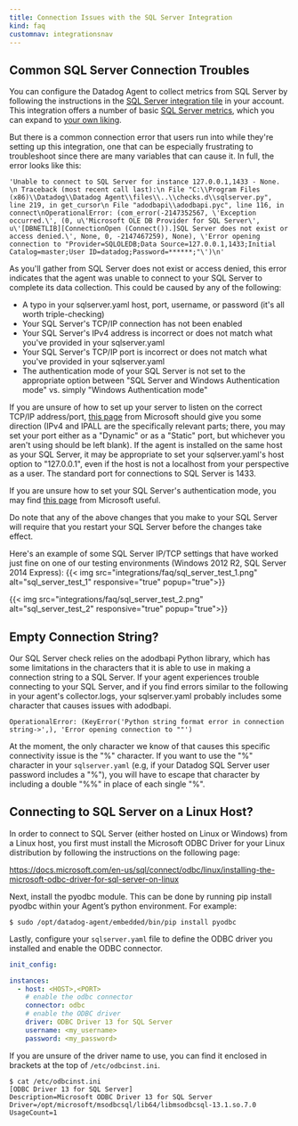 ```yaml
---
title: Connection Issues with the SQL Server Integration
kind: faq
customnav: integrationsnav
---
```


## Common SQL Server Connection Troubles

You can configure the Datadog Agent to collect metrics from SQL Server by following the instructions in the [SQL Server integration tile](https://app.datadoghq.com/account/settings#integrations/sql_server) in your account. This integration offers a number of basic [SQL Server metrics](/integrations/sqlserver/#metrics), which you can expand to [your own liking](/integrations/faq/how-can-i-collect-more-metrics-from-my-sql-server-integration). 

But there is a common connection error that users run into while they're setting up this integration, one that can be especially frustrating to troubleshoot since there are many variables that can cause it. In full, the error looks like this:
```
'Unable to connect to SQL Server for instance 127.0.0.1,1433 - None. \n Traceback (most recent call last):\n File "C:\\Program Files (x86)\\Datadog\\Datadog Agent\\files\\..\\checks.d\\sqlserver.py", line 219, in get_cursor\n File "adodbapi\\adodbapi.pyc", line 116, in connect\nOperationalError: (com_error(-2147352567, \'Exception occurred.\', (0, u\'Microsoft OLE DB Provider for SQL Server\', u\'[DBNETLIB][ConnectionOpen (Connect()).]SQL Server does not exist or access denied.\', None, 0, -2147467259), None), \'Error opening connection to "Provider=SQLOLEDB;Data Source=127.0.0.1,1433;Initial Catalog=master;User ID=datadog;Password=******;"\')\n'
```
As you'll gather from SQL Server does not exist or access denied, this error indicates that the agent was unable to connect to your SQL Server to complete its data collection. This could be caused by any of the following:

* A typo in your sqlserver.yaml host, port, username, or password (it's all worth triple-checking)
* Your SQL Server's TCP/IP connection has not been enabled
* Your SQL Server's IPv4 address is incorrect or does not match what you've provided in your sqlserver.yaml
* Your SQL Server's TCP/IP port is incorrect or does not match what you've provided in your sqlserver.yaml
* The authentication mode of your SQL Server is not set to the appropriate option between "SQL Server and Windows Authentication mode" vs. simply "Windows Authentication mode"

If you are unsure of how to set up your server to listen on the correct TCP/IP address/port, [this page](https://msdn.microsoft.com/en-us/library/ms177440.aspx) from Microsoft should give you some direction (IPv4 and IPALL are the specifically relevant parts; there, you may set your port either as a "Dynamic" or as a "Static" port, but whichever you aren't using should be left blank). If the agent is installed on the same host as your SQL Server, it may be appropriate to set your sqlserver.yaml's host option to "127.0.0.1", even if the host is not a localhost from your perspective as a user. The standard port for connections to SQL Server is 1433. 

If you are unsure how to set your SQL Server's authentication mode, you may find [this page](https://msdn.microsoft.com/en-us/library/ms144284.aspx) from Microsoft useful.

Do note that any of the above changes that you make to your SQL Server will require that you restart your SQL Server before the changes take effect. 

Here's an example of some SQL Server IP/TCP settings that have worked just fine on one of our testing environments (Windows 2012 R2, SQL Server 2014 Express):
{{< img src="integrations/faq/sql_server_test_1.png" alt="sql_server_test_1" responsive="true" popup="true">}}

{{< img src="integrations/faq/sql_server_test_2.png" alt="sql_server_test_2" responsive="true" popup="true">}}

## Empty Connection String?

Our SQL Server check relies on the adodbapi Python library, which has some limitations in the characters that it is able to use in making a connection string to a SQL Server. If your agent experiences trouble connecting to your SQL Server, and if you find errors similar to the following in your agent's collector.logs, your sqlserver.yaml probably includes some character that causes issues with adodbapi. 
```
OperationalError: (KeyError('Python string format error in connection string->',), 'Error opening connection to ""')
```

At the moment, the only character we know of that causes this specific connectivity issue is the "%" character. If you want to use the "%" character in your `sqlserver.yaml` (e.g, if your Datadog SQL Server user password includes a "%"), you will have to escape that character by including a double "%%" in place of each single "%".

## Connecting to SQL Server on a Linux Host?

In order to connect to SQL Server (either hosted on Linux or Windows) from a Linux host, you first must install the Microsoft ODBC Driver for your Linux distribution by following the instructions on the following page:

https://docs.microsoft.com/en-us/sql/connect/odbc/linux/installing-the-microsoft-odbc-driver-for-sql-server-on-linux

Next, install the pyodbc module. This can be done by running pip install pyodbc within your Agent’s python environment. For example:
```
$ sudo /opt/datadog-agent/embedded/bin/pip install pyodbc
```
Lastly, configure your `sqlserver.yaml` file to define the ODBC driver you installed and enable the ODBC connector.

```yaml
init_config:

instances:
  - host: <HOST>,<PORT>
    # enable the odbc connector
    connector: odbc
    # enable the ODBC driver
    driver: ODBC Driver 13 for SQL Server
    username: <my_username>
    password: <my_password>
```
If you are unsure of the driver name to use, you can find it enclosed in brackets at the top of `/etc/odbcinst.ini`.
```
$ cat /etc/odbcinst.ini
[ODBC Driver 13 for SQL Server]
Description=Microsoft ODBC Driver 13 for SQL Server
Driver=/opt/microsoft/msodbcsql/lib64/libmsodbcsql-13.1.so.7.0
UsageCount=1
```
